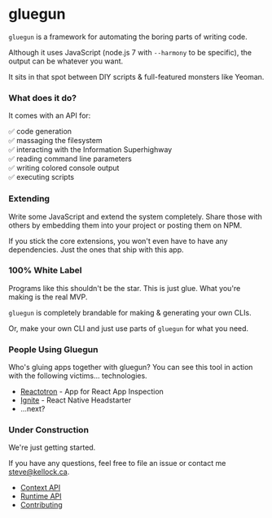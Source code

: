 # gluegun

`gluegun` is a framework for automating the boring parts of writing code.

Although it uses JavaScript (node.js 7 with `--harmony` to be specific), the
output can be whatever you want.

It sits in that spot between DIY scripts & full-featured monsters like Yeoman.

### What does it do?

It comes with an API for:

✅ code generation<br />
✅ massaging the filesystem<br />
✅ interacting with the Information Superhighway<br />
✅ reading command line parameters<br />
✅ writing colored console output<br />
✅ executing scripts<br />


### Extending

Write some JavaScript and extend the system completely.  Share those with others
by embedding them into your project or posting them on NPM.

If you stick the core extensions, you won't even have to have any dependencies. Just
the ones that ship with this app.



### 100% White Label

Programs like this shouldn't be the star.  This is just glue.  What you're making
is the real MVP.

`gluegun` is completely brandable for making & generating your own CLIs.

Or, make your own CLI and just use parts of `gluegun` for what you need.


### People Using Gluegun

Who's gluing apps together with gluegun?  You can see this tool in action with 
the following victims... technologies.

* [Reactotron](https://github.com/reactotron/reactotron) - App for React App Inspection
* [Ignite](https://github.com/infinitered/ignite) - React Native Headstarter
* ...next?

### Under Construction

We're just getting started.

If you have any questions, feel free to file an issue or contact me steve@kellock.ca.


* [Context API](./docs/context-api.md)
* [Runtime API](./docs/runtime-api.md)
* [Contributing](./docs/contributing.md)


